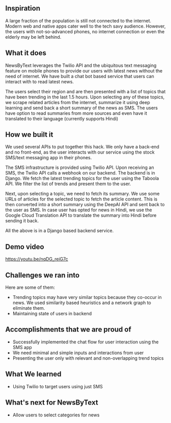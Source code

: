 ## Inspiration
A large fraction of the population is still not connected to the internet. Modern web and native apps cater well to the tech savy audience. However, the users with not-so-advanced phones, no internet connection or even the elderly may be left behind.

## What it does
NewsByText leverages the Twilio API and the ubiquitous text messaging feature on mobile phones to provide our users with latest news without the need of internet. We have built a chat bot based service that users can interact with to read latest news. 

The users select their region and are then presented with a list of topics that have been trending in the last 1.5 hours. Upon selecting any of these topics, we scrape related articles from the internet, summarize it using deep learning and send back a short summary of the news as SMS. The users have option to read summaries from more sources and even have it translated to their language (currently supports Hindi)

## How we built it
We used several APIs to put together this hack. We only have a back-end and no front-end, as the user interacts with our service using the stock SMS/text messaging app in their phones.

The SMS infrastructure is provided using Twilio API. Upon receiving an SMS, the Twilio API calls a webhook on our backend. The backend is in Django. We fetch the latest trending topics for the user using the Taboola API. We filter the list of trends and present them to the user. 

Next, upon selecting a topic, we need to fetch its summary. We use some URLs of articles for the selected topic to fetch the article content. This is then converted into a short summary using the DeepAI API and sent back to the user as SMS. In case user has opted for news in Hindi, we use the Google Cloud Translation API to translate the summary into Hindi before sending it back.

All the above is in a Django based backend service.

## Demo video
https://youtu.be/nqDG_reiG7c

## Challenges we ran into
Here are some of them:
- Trending topics may have very similar topics because they co-occur in news. We used similarity based heuristics and a network graph to eliminate them.
- Maintaining state of users in backend

## Accomplishments that we are proud of
- Successfully implemented the chat flow for user interaction using the SMS app
- We need minimal and simple inputs and interactions from user
- Presenting the user only with relevant and non-overlapping trend topics

## What We learned
- Using Twilio to target users using just SMS

## What's next for NewsByText
- Allow users to select categories for news

